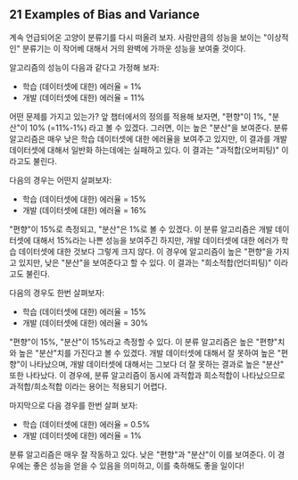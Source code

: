 ## 21 Examples of Bias and Variance

계속 언급되어온 고양이 분류기를 다시 떠올려 보자. 사람만큼의 성능을 보이는 "이상적인" 분류기는 이 작어베 대해서 거의 완벽에 가까운 성능을 보여줄 것이다.

알고리즘의 성능이 다음과 같다고 가정해 보자:

- 학습 (데이터셋에 대한) 에러율 = 1%
- 개발 (데이터셋에 대한) 에러율 = 11%

어떤 문제를 가지고 있는가? 앞 챕터에서의 정의를 적용해 보자면, "편향"이 1%, "분산"이 10% (=11%-1%) 라고 볼 수 있겠다. 그러면, 이는 높은 "분산"을 보여준다. 분류 알고리즘은 매우 낮은 학습 데이터셋에 대한 에러율을 보여주고 있지만, 이 결과를 개발 데이터셋에 대해서 일반화 하는데에는 실패하고 있다. 이 결과는 "과적합(오버피팅)" 이라고도 불린다.

다음의 경우는 어떤지 살펴보자:

- 학습 (데이터셋에 대한) 에러율 = 15%
- 개발 (데이터셋에 대한) 에러율 = 16%

"편향"이 15%로 측정되고, "분산"은 1%로 볼 수 있겠다. 이 분류 알고리즘은 개발 데이터셋에 대해서 15%라는 나쁜 성능을 보여주긴 하지만, 개발 데이터셋에 대한 에러가 학습 데이터셋에 대한 것보다 그렇게 크지 않다. 이 경우에 알고리즘이 높은 "편향"을 가지고 있지만, 낮은 "분산"을 보여준다고 할 수 있다. 이 결과는 "희소적합(언더피팅)" 이라고도 불린다.

다음의 경우도 한번 살펴보자:

- 학습 (데이터셋에 대한) 에러율 = 15%
- 개발 (데이터셋에 대한) 에러율 = 30%

"편향"이 15%, "분산"이 15%라고 측정할 수 있다. 이 분류 알고리즘은 높은 "편향"치와 높은 "분산"치를 가진다고 볼 수 있겠다. 개발 데이터셋에 대해서 잘 못하여 높은 "편향"이 나타났으며, 개발 데이터셋에 대해서는 그보다 더 잘 못하는 결과로 높은 "분산" 또한 나타났다. 이 경우에, 분류 알고리즘이 동시에 과적합과 희소적합이 나타났으므로 과적합/희소적합 이라는 용어는 적용되기 어렵다.

마지막으로 다음 경우를 한번 살펴 보자:

- 학습 (데이터셋에 대한) 에러율 = 0.5%
- 개발 (데이터셋에 대한) 에러율 = 1%

분류 알고리즘은 매우 잘 작동하고 있다. 낮은 "편향"과 "분산"이 이를 보여준다. 이 경우에는 좋은 성능을 얻을 수 있음을 의미하고, 이를 축하해도 좋을 일이다!